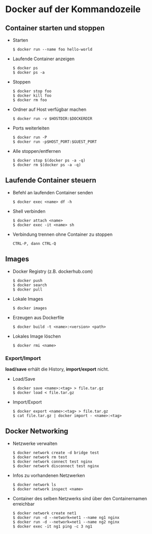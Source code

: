 Docker auf der Kommandozeile
=====================

Container starten und stoppen
------------

* Starten
    ```
    $ docker run --name foo hello-world
    ```

* Laufende Container anzeigen
    ```
    $ docker ps
    $ docker ps -a
    ```

* Stoppen
    ```
    $ docker stop foo
    $ docker kill foo
    $ docker rm foo
    ```

* Ordner auf Host verfügbar machen
    ```
    $ docker run -v $HOSTDIR:$DOCKERDIR
    ```

* Ports weiterleiten
    ```
    $ docker run -P
    $ docker run -p$HOST_PORT:$GUEST_PORT
    ```

* Alle stoppen/entfernen

    ```
    $ docker stop $(docker ps -a -q)
    $ docker rm $(docker ps -a -q)
    ```

Laufende Container steuern
-----------------

* Befehl an laufenden Container senden
    ```
    $ docker exec <name> df -h
    ```

* Shell verbinden
    ```
    $ docker attach <name>
    $ docker exec -it <name> sh
    ```

* Verbindung trennen ohne Container zu stoppen
    ```
    CTRL-P, dann CTRL-Q
    ```

Images
----------------

* Docker Registry (z.B. dockerhub.com)
    ```
    $ docker push
    $ docker search
    $ docker pull
    ```

* Lokale Images
    ```
    $ docker images
    ```

* Erzeugen aus Dockerfile
    ```
    $ docker build -t <name>:<version> <path>
    ```

* Lokales Image löschen
    ```
    $ docker rmi <name>
    ```

### Export/Import
**load/save** erhält die History, **import/export** nicht.

* Load/Save
    ```
    $ docker save <name>:<tag> > file.tar.gz
    $ docker load < file.tar.gz
    ```

* Import/Export
    ```
    $ docker export <name>:<tag> > file.tar.gz
    $ cat file.tar.gz | docker import - <name>:<tag>
    ```


Docker Networking
-----------------

* Netzwerke verwalten
    ```
    $ docker network create -d bridge test
    $ docker network rm test
    $ docker network connect test nginx
    $ docker network disconnect test nginx
    ```

* Infos zu vorhandenen Netzwerken
    ```
    $ docker network ls
    $ docker network inspect <name>
    ```

* Container des selben Netzwerks sind über den Containernamen erreichbar
    ```
    $ docker network create net1
    $ docker run -d --network=net1 --name ng1 nginx
    $ docker run -d --network=net1 --name ng2 nginx
    $ docker exec -it ng1 ping -c 3 ng1
    ```
